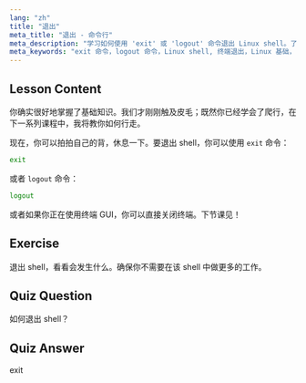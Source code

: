 ```yaml
---
lang: "zh"
title: "退出"
meta_title: "退出 - 命令行"
meta_description: "学习如何使用 'exit' 或 'logout' 命令退出 Linux shell。了解初学者的基本 shell 导航。今天就开始你的 Linux 之旅！"
meta_keywords: "exit 命令，logout 命令，Linux shell, 终端退出，Linux 基础，Linux 初学者，Linux 教程"
---
```


## Lesson Content

你确实很好地掌握了基础知识。我们才刚刚触及皮毛；既然你已经学会了爬行，在下一系列课程中，我将教你如何行走。

现在，你可以拍拍自己的背，休息一下。要退出 shell，你可以使用 `exit` 命令：

```bash
exit
```

或者 `logout` 命令：

```bash
logout
```

或者如果你正在使用终端 GUI，你可以直接关闭终端。下节课见！

## Exercise

退出 shell，看看会发生什么。确保你不需要在该 shell 中做更多的工作。

## Quiz Question

如何退出 shell？

## Quiz Answer

exit
